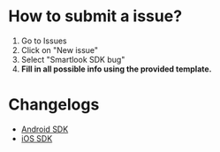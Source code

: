 # How to submit a issue?
1. Go to Issues
2. Click on "New issue"
3. Select "Smartlook SDK bug"
4. **Fill in all possible info using the provided template.**

# Changelogs
- [Android SDK](/changelogs/android.md)
- [iOS SDK](/changelogs/ios.md)
